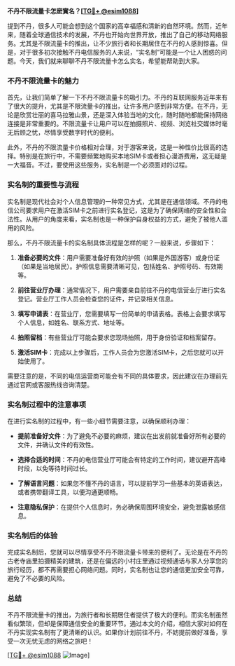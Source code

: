 **不丹不限流量卡怎麽實名？[[TG💪+ @esim1088](https://t.me/s/esim1088)]**

提到不丹，很多人可能会想到这个国家的高幸福感和清新的自然环境。然而，近年来，随着全球通信技术的发展，不丹也开始向世界开放，推出了自己的移动网络服务。尤其是不限流量卡的推出，让不少旅行者和长期居住在不丹的人感到惊喜。但是，对于很多初次接触不丹电信服务的人来说，“实名制”可能是一个让人困惑的问题。今天，我们就来聊聊不丹不限流量卡怎么实名，希望能帮助到大家。

### 不丹不限流量卡的魅力

首先，让我们简单了解一下不丹不限流量卡的吸引力。不丹的互联网服务近年来有了很大的提升，尤其是不限流量卡的推出，让许多用户感到非常方便。在不丹，无论是欣赏壮丽的喜马拉雅山景，还是深入体验当地的文化，随时随地都能保持网络连接是非常重要的。不限流量卡让用户可以在拍摄照片、视频、浏览社交媒体时毫无后顾之忧，尽情享受数字时代的便利。

此外，不丹的不限流量卡价格相对合理，对于游客来说，这是一种性价比很高的选择。特别是在旅行中，不需要频繁地购买本地SIM卡或者担心漫游费用，这无疑是一大福音。不过，要使用这些服务，实名制是一个必须面对的过程。

### 实名制的重要性与流程

实名制是现代社会对个人信息管理的一种常见方式，尤其是在通信领域。不丹的电信公司要求用户在激活SIM卡之前进行实名登记，这是为了确保网络的安全性和合法性。从用户的角度来看，实名制也是一种保护自身权益的方式，避免了被他人滥用的风险。

那么，不丹不限流量卡的实名制具体流程是怎样的呢？一般来说，步骤如下：

1. **准备必要的文件**：用户需要准备好有效的护照（如果是外国游客）或身份证（如果是当地居民）。护照信息需要清晰可见，包括姓名、护照号码、有效期等。

2. **前往营业厅办理**：通常情况下，用户需要亲自前往不丹的电信营业厅进行实名登记。营业厅工作人员会检查您的证件，并记录相关信息。

3. **填写申请表**：在营业厅，您需要填写一份简单的申请表格。表格上会要求填写个人信息，如姓名、联系方式、地址等。

4. **拍照留档**：有些营业厅可能会要求您现场拍照，用于身份验证和档案留存。

5. **激活SIM卡**：完成以上步骤后，工作人员会为您激活SIM卡，之后您就可以开始使用了。

需要注意的是，不同的电信运营商可能会有不同的具体要求，因此建议在办理前先通过官网或客服热线咨询清楚。

### 实名制过程中的注意事项

在进行实名制的过程中，有一些小细节需要注意，以确保顺利办理：

- **提前准备好文件**：为了避免不必要的麻烦，建议在出发前就准备好所有必要的文件，并确认文件的有效性。
  
- **选择合适的时间**：不丹的电信营业厅可能会有特定的工作时间，建议避开高峰时段，以免等待时间过长。

- **了解语言问题**：如果您不懂不丹的语言，可以提前学习一些基本的英语表达，或者携带翻译工具，以便沟通更顺畅。

- **注意隐私保护**：在提供个人信息时，务必确保周围环境安全，避免泄露敏感信息。

### 实名制后的体验

完成实名制后，您就可以尽情享受不丹不限流量卡带来的便利了。无论是在不丹的古老寺庙里拍摄精美的建筑，还是在偏远的小村庄里通过视频通话与家人分享您的旅行经历，都不再需要担心网络问题。同时，实名制也让您的通信更加安全可靠，避免了不必要的风险。

### 总结

不丹不限流量卡的推出，为旅行者和长期居住者提供了极大的便利。而实名制虽然看似繁琐，但却是保障通信安全的重要环节。通过本文的介绍，相信大家对如何在不丹实现实名制有了更清晰的认识。如果你计划前往不丹，不妨提前做好准备，享受一次无忧无虑的网络之旅吧！

[[TG💪+ @esim1088](https://t.me/s/esim1088) ![Image](https://i.postimg.cc/4NQfJmqS/Snipaste-2025-05-13-00-14-12.png)]